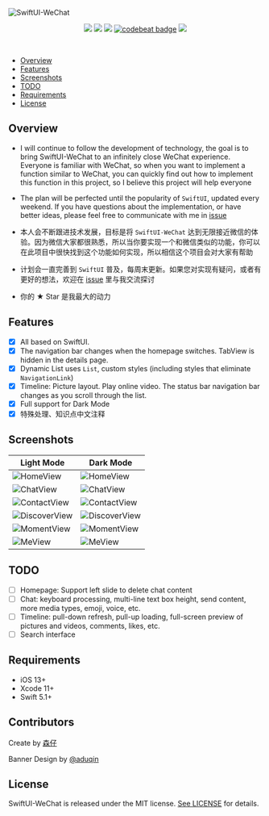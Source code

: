 ![SwiftUI-WeChat](https://github.com/wxxsw/SwiftUI-WeChat/blob/master/Images/logo.png?1212)

<p align="center">
<a href="https://developer.apple.com/swift"><img src="https://img.shields.io/badge/language-Swift%205.1-f48041.svg?style=flat"></a>
<a href="https://developer.apple.com/swiftui"><img src="https://img.shields.io/badge/framework-SwiftUI-blue.svg?style=flat"></a>
<a href="https://developer.apple.com/ios"><img src="https://img.shields.io/badge/platform-iOS%2013%2b-blue.svg?style=flat"></a>
<a href="https://codebeat.co/projects/github-com-wxxsw-swiftui-wechat-master"><img alt="codebeat badge" src="https://codebeat.co/badges/5b74e3e1-8235-4730-b3e9-82373c921301" /></a>
<a href="https://github.com/wxxsw/SwiftUI-WeChat/blob/master/LICENSE"><img src="http://img.shields.io/badge/license-MIT-lightgrey.svg?style=flat"></a>
</p>
<br/>

- [Overview](#overview)
- [Features](#features)
- [Screenshots](#screenshots)
- [TODO](#todo)
- [Requirements](#requirements)
- [License](#license)

## Overview

- I will continue to follow the development of technology, the goal is to bring SwiftUI-WeChat to an infinitely close WeChat experience. Everyone is familiar with WeChat, so when you want to implement a function similar to WeChat, you can quickly find out how to implement this function in this project, so I believe this project will help everyone

- The plan will be perfected until the popularity of `SwiftUI`, updated every weekend. If you have questions about the implementation, or have better ideas, please feel free to communicate with me in [issue](https://github.com/wxxsw/SwiftUI-WeChat/issues)

- 本人会不断跟进技术发展，目标是将 `SwiftUI-WeChat` 达到无限接近微信的体验。因为微信大家都很熟悉，所以当你要实现一个和微信类似的功能，你可以在此项目中很快找到这个功能如何实现，所以相信这个项目会对大家有帮助

- 计划会一直完善到 `SwiftUI` 普及，每周末更新。如果您对实现有疑问，或者有更好的想法，欢迎在 [issue](https://github.com/wxxsw/SwiftUI-WeChat/issues) 里与我交流探讨

- 你的 ★ Star 是我最大的动力

## Features

- [x] All based on SwiftUI.
- [x] The navigation bar changes when the homepage switches. TabView is hidden in the details page.
- [x] Dynamic List uses `List`, custom styles (including styles that eliminate `NavigationLink`)
- [x] Timeline: Picture layout. Play online video. The status bar navigation bar changes as you scroll through the list.
- [x] Full support for Dark Mode
- [x] 特殊处理、知识点中文注释

## Screenshots

Light Mode|Dark Mode
---|---
![HomeView](https://github.com/wxxsw/SwiftUI-WeChat/blob/master/Images/screenshot_home_light.png?0301)|![HomeView](https://github.com/wxxsw/SwiftUI-WeChat/blob/master/Images/screenshot_home_dark.png?0301)
![ChatView](https://github.com/wxxsw/SwiftUI-WeChat/blob/master/Images/screenshot_chat_light.png?0517)|![ChatView](https://github.com/wxxsw/SwiftUI-WeChat/blob/master/Images/screenshot_chat_dark.png?0517)
![ContactView](https://github.com/wxxsw/SwiftUI-WeChat/blob/master/Images/screenshot_contact_light.png?0301)|![ContactView](https://github.com/wxxsw/SwiftUI-WeChat/blob/master/Images/screenshot_contact_dark.png?0301)
![DiscoverView](https://github.com/wxxsw/SwiftUI-WeChat/blob/master/Images/screenshot_discover_light.png?0301)|![DiscoverView](https://github.com/wxxsw/SwiftUI-WeChat/blob/master/Images/screenshot_discover_dark.png?0301)
![MomentView](https://github.com/wxxsw/SwiftUI-WeChat/blob/master/Images/screenshot_moment_light.png?0204)|![MomentView](https://github.com/wxxsw/SwiftUI-WeChat/blob/master/Images/screenshot_moment_dark.png?0204)
![MeView](https://github.com/wxxsw/SwiftUI-WeChat/blob/master/Images/screenshot_me_light.png?0301)|![MeView](https://github.com/wxxsw/SwiftUI-WeChat/blob/master/Images/screenshot_me_dark.png?0301)

## TODO

- [ ] Homepage: Support left slide to delete chat content
- [ ] Chat: keyboard processing, multi-line text box height, send content, more media types, emoji, voice, etc.
- [ ] Timeline: pull-down refresh, pull-up loading, full-screen preview of pictures and videos, comments, likes, etc.
- [ ] Search interface

## Requirements

- iOS 13+
- Xcode 11+
- Swift 5.1+

## Contributors

Create by [森仔](https://github.com/wxxsw)

Banner Design by [@aduqin](https://dribbble.com/aduqin)

## License

SwiftUI-WeChat is released under the MIT license. [See LICENSE](https://github.com/wxxsw/SwiftUI-WeChat/blob/master/LICENSE) for details.
